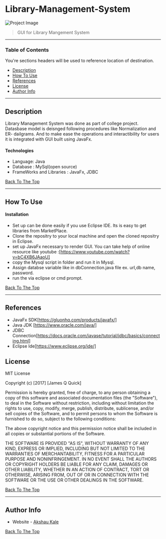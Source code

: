 # Library-Management-System

![Project Image](project-image-url)

> GUI for Library Mangement System

---

### Table of Contents
You're sections headers will be used to reference location of destination.

- [Description](#description)
- [How To Use](#how-to-use)
- [References](#references)
- [License](#license)
- [Author Info](#author-info)

---

## Description

Library Management System was done as part of college project. Datasbase model is deisnged following procedures like Normalization and ER- dailgrams. And to make ease the operations and interactibility for users it is integrated with GUI built using JavaFx.

#### Technologies

-  Language: Java
-  Database : MySql(open source)
-  FrameWorks and Libraries : JavaFx, JDBC

[Back To The Top](#read-me-template)

---

## How To Use

#### Installation

- Set up can be done easily if you use Eclipse IDE. Its is easy to get libraries from MarketPlace.
- Clone the repositry to your local machine and open the cloned repositry in Eclipse.
- set up JavaFx necessary to render GUI. You can take help of online resource like youtube :[https://www.youtube.com/watch?v=bC4XB6JAaoU]
- copy the Mysql script in folder and run it in Mysql.
- Assign databse variable like in dbConnection.java file ex. url,db name, password.
- run the via eclipse or cmd prompt.


[Back To The Top](#read-me-template)

---

## References

- JavaFx SDK[https://gluonhq.com/products/javafx/]
- Java JDK [https://www.oracle.com/java/]
- JDBC Connection[https://docs.oracle.com/javase/tutorial/jdbc/basics/connecting.html]
- Eclipse Ide[https://www.eclipse.org/ide/]

## License

MIT License

Copyright (c) [2017] [James Q Quick]

Permission is hereby granted, free of charge, to any person obtaining a copy
of this software and associated documentation files (the "Software"), to deal
in the Software without restriction, including without limitation the rights
to use, copy, modify, merge, publish, distribute, sublicense, and/or sell
copies of the Software, and to permit persons to whom the Software is
furnished to do so, subject to the following conditions:

The above copyright notice and this permission notice shall be included in all
copies or substantial portions of the Software.

THE SOFTWARE IS PROVIDED "AS IS", WITHOUT WARRANTY OF ANY KIND, EXPRESS OR
IMPLIED, INCLUDING BUT NOT LIMITED TO THE WARRANTIES OF MERCHANTABILITY,
FITNESS FOR A PARTICULAR PURPOSE AND NONINFRINGEMENT. IN NO EVENT SHALL THE
AUTHORS OR COPYRIGHT HOLDERS BE LIABLE FOR ANY CLAIM, DAMAGES OR OTHER
LIABILITY, WHETHER IN AN ACTION OF CONTRACT, TORT OR OTHERWISE, ARISING FROM,
OUT OF OR IN CONNECTION WITH THE SOFTWARE OR THE USE OR OTHER DEALINGS IN THE
SOFTWARE.

[Back To The Top](#read-me-template)

---

## Author Info

- Website - [Akshau Kale](https://akshaykbkale.com)

[Back To The Top](#read-me-template)
